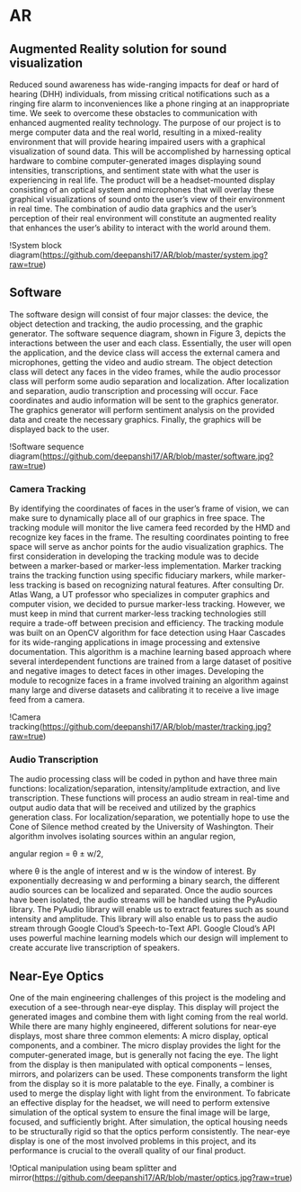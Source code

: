 # AR
## Augmented Reality solution for sound visualization
Reduced sound awareness has wide-ranging impacts for deaf or hard of hearing (DHH) individuals, from missing critical notifications such as a ringing fire alarm to inconveniences like a phone ringing at an inappropriate time. We seek to overcome these obstacles to communication with enhanced augmented reality technology. The purpose of our project is to merge computer data and the real world, resulting in a mixed-reality environment that will provide hearing impaired users with a graphical visualization of sound data. This will be accomplished by harnessing optical hardware to combine computer-generated images displaying sound intensities, transcriptions, and sentiment state with what the user is experiencing in real life. The product will be a headset-mounted display consisting of an optical system and microphones that will overlay these graphical visualizations of sound onto the user’s view of their environment in real time. The combination of audio data graphics and the user’s perception of their real environment will constitute an augmented reality that enhances the user’s ability to interact with the world around them.

!System block diagram(https://github.com/deepanshi17/AR/blob/master/system.jpg?raw=true)

## Software
The software design will consist of four major classes: the device, the object detection and tracking, the audio processing, and the graphic generator. The software sequence diagram, shown in Figure 3, depicts the interactions between the user and each class. Essentially, the user will open the application, and the device class will access the external camera and microphones, getting the video and audio stream. The object detection class will detect any faces in the video frames, while the audio processor class will perform some audio separation and localization. After localization and separation, audio transcription and processing will occur. Face coordinates and audio information will be sent to the graphics generator. The graphics generator will perform sentiment analysis on the provided data and create the necessary graphics. Finally, the graphics will be displayed back to the user.

!Software sequence diagram(https://github.com/deepanshi17/AR/blob/master/software.jpg?raw=true)

### Camera Tracking
By identifying the coordinates of faces in the user’s frame of vision, we can make sure to dynamically place all of our graphics in free space. The tracking module will monitor the live camera feed recorded by the HMD and recognize key faces in the frame. The resulting coordinates pointing to free space will serve as anchor points for the audio visualization graphics. The first consideration in developing the tracking module was to decide between a marker-based or marker-less implementation. Marker tracking trains the tracking function using specific fiduciary markers, while marker-less tracking is based on recognizing natural features. After consulting Dr. Atlas Wang, a UT professor who specializes in computer graphics and computer vision, we decided to pursue marker-less tracking. However, we must keep in mind that current marker-less tracking technologies still require a trade-off between precision and efficiency. The tracking module was built on an OpenCV algorithm for face detection using Haar Cascades for its wide-ranging applications in image processing and extensive documentation. This algorithm is a machine learning based approach where several interdependent functions are trained from a large dataset of positive and negative images to detect faces in other images.  Developing the module to recognize faces in a frame involved training an algorithm against many large and diverse datasets and calibrating it to receive a live image feed from a camera. 

!Camera tracking(https://github.com/deepanshi17/AR/blob/master/tracking.jpg?raw=true)

### Audio Transcription
The audio processing class will be coded in python and have three main functions: localization/separation, intensity/amplitude extraction, and live transcription. These functions will process an audio stream in real-time and output audio data that will be received and utilized by the graphics generation class. For localization/separation, we potentially hope to use the Cone of Silence method created by the University of Washington. Their algorithm involves isolating sources within an angular region,

angular region = θ ± w/2,		

where θ is the angle of interest and w is the window of interest. By exponentially decreasing w and performing a binary search, the different audio sources can be localized and separated. Once the audio sources have been isolated, the audio streams will be handled using the PyAudio library. The PyAudio library will enable us to extract features such as sound intensity and amplitude. This library will also enable us to pass the audio stream through Google Cloud’s Speech-to-Text API. Google Cloud’s API uses powerful machine learning models which our design will implement to create accurate live transcription of speakers. 


## Near-Eye Optics
One of the main engineering challenges of this project is the modeling and execution of a see-through near-eye display. This display will project the generated images and combine them with light coming from the real world. While there are many highly engineered, different solutions for near-eye displays, most share three common elements: A micro display, optical components, and a combiner. The micro display provides the light for the computer-generated image, but is generally not facing the eye. The light from the display is then manipulated with optical components – lenses, mirrors, and polarizers can be used. These components transform the light from the display so it is more palatable to the eye. Finally, a combiner is used to merge the display light with light from the environment. To fabricate an effective display for the headset, we will need to perform extensive simulation of the optical system to ensure the final image will be large, focused, and sufficiently bright. After simulation, the optical housing needs to be structurally rigid so that the optics perform consistently. The near-eye display is one of the most involved problems in this project, and its performance is crucial to the overall quality of our final product. 

!Optical manipulation using beam splitter and mirror(https://github.com/deepanshi17/AR/blob/master/optics.jpg?raw=true)

